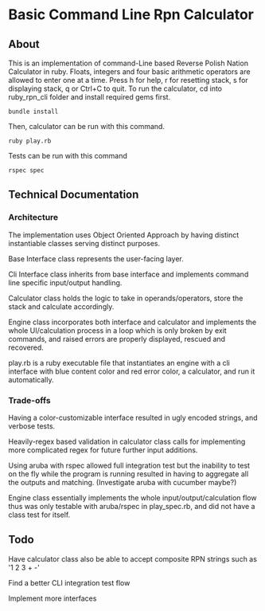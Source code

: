 # Basic Command Line Rpn Calculator

## About

This is an implementation of command-Line based Reverse Polish Nation Calculator in ruby.
Floats, integers and four basic arithmetic operators are allowed to enter one at a time.
Press h for help, r for resetting stack, s for displaying stack, q or Ctrl+C to quit.
To run the calculator, cd into ruby_rpn_cli folder and install required gems first.

```
bundle install
```
Then, calculator can be run with this command.

```
ruby play.rb
```
Tests can be run with this command

```
rspec spec
```

## Technical Documentation


### Architecture

The implementation uses Object Oriented Approach by having distinct instantiable classes serving distinct purposes.

Base Interface class represents the user-facing layer.

Cli Interface class inherits from base interface and implements command line specific input/output handling.

Calculator class holds the logic to take in operands/operators, store the stack and calculate accordingly.

Engine class incorporates both interface and calculator and implements the whole UI/calculation process in
a loop which is only broken by exit commands, and raised errors are properly displayed, rescued and recovered.

play.rb is a ruby executable file that instantiates an engine with a cli interface with blue content color and red error color, a calculator, and run it automatically.


### Trade-offs

Having a color-customizable interface resulted in ugly encoded strings, and verbose tests.

Heavily-regex based validation in calculator class calls for implementing more complicated regex
for future further input additions.

Using aruba with rspec allowed full integration test but the inability to test on the fly while
the program is running resulted in having to aggregate all the outputs and matching.
(Investigate aruba with cucumber maybe?)

Engine class essentially implements the whole input/output/calculation flow thus was only testable
with aruba/rspec in play_spec.rb, and did not have a class test for itself.

## Todo

Have calculator class also be able to accept composite RPN strings such as '1 2 3 + -'

Find a better CLI integration test flow

Implement more interfaces
